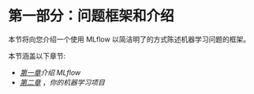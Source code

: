 

# 第一部分：问题框架和介绍

本节将向您介绍一个使用 MLflow 以简洁明了的方式陈述机器学习问题的框架。

本节涵盖以下章节:

*   [*第一章*](B16783_01_Final_SB_epub.xhtml#_idTextAnchor015)*介绍 MLflow*
*   [*第二章*](B16783_02_Final_SB_epub.xhtml#_idTextAnchor030) ，*你的机器学习项目*